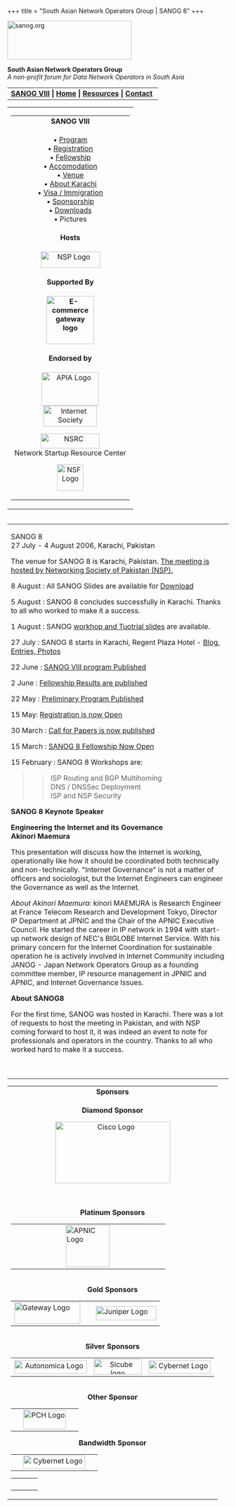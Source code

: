 +++
title = "South Asian Network Operators Group | SANOG 8"
+++

[<img src="../images/logo.jpg" width="283" height="88" alt="sanog.org" />](../index.html)

**South Asian Network Operators Group**  
*A non-profit forum for Data Network Operators in South Asia*

<table width="760" data-border="0" data-cellspacing="0" data-cellpadding="0">
<tbody>
<tr class="odd">
<td><strong><a href="index.html">SANOG VIII</a></strong> <strong>| <a href="../index.html">Home</a> | <a href="../resources/index.html">Resources</a> | <a href="../contact.htm">Contact</a> </strong></td>
</tr>
</tbody>
</table>

<table width="99%" data-border="0" data-cellspacing="0" data-cellpadding="8">
<colgroup>
<col style="width: 100%" />
</colgroup>
<tbody>
<tr class="odd">
<td><table width="100%" data-border="0" data-cellspacing="2" data-cellpadding="0">
<colgroup>
<col style="width: 100%" />
</colgroup>
<tbody>
<tr class="odd">
<td style="text-align: center;"><strong>SANOG VIII</strong></td>
</tr>
<tr class="even">
<td style="text-align: center;"><p>• <a href="program.htm">Program</a><br />
• <a href="registration.htm">Registration</a><br />
• <a href="fellowship.htm">Fellowship</a><br />
• <a href="accomodation.htm">Accomodation</a><br />
• <a href="venue.htm">Venue</a><br />
• <a href="country.htm">About Karachi</a><br />
• <a href="visa.htm">Visa / Immigration<br />
</a>• <a href="sponsorship.htm">Sponsorship</a><br />
• <a href="downloads.htm">Downloads</a><br />
• Pictures</p></td>
</tr>
<tr class="odd">
<td style="text-align: center;"><strong>Hosts</strong></td>
</tr>
<tr class="even">
<td style="text-align: center;"><div data-align="center">
<p><a href="http://www.nsp.org.pk/"><img src="images/nsp-logo.jpg" width="135" height="37" alt="NSP Logo" /></a></p>
</div></td>
</tr>
<tr class="odd">
<td style="text-align: center;"><strong>Supported By</strong></td>
</tr>
<tr class="even">
<td style="text-align: center;"><p><strong><a href="http://www.ecgateway.net/"><img src="images/e-commgateway.jpg" width="108" height="109" alt="E-commerce gateway logo" /></a></strong><br />
</p></td>
</tr>
<tr class="odd">
<td style="text-align: center;"><strong>Endorsed by</strong></td>
</tr>
<tr class="even">
<td style="text-align: center;"><p><a href="http://www.apia.org/"><img src="../sanog4/images/apialogo.gif" width="130" height="76" alt="APIA Logo" /></a><br />
<a href="http://www.isoc.org/"><img src="../sanog4/images/isoc.gif" width="122" height="47" alt="Internet Society" /></a></p>
<p><a href="http://www.nsrc.org/"><img src="../sanog4/images/nsrc-logo.gif" width="134" height="34" alt="NSRC" /></a><br />
Network Startup Resource Center</p>
<p><a href="http://www.nsf.gov"><img src="../sanog4/images/nsf.gif" width="60" height="60" alt="NSF Logo" /></a></p></td>
</tr>
</tbody>
</table></td>
</tr>
</tbody>
</table>

<img src="../images/1pxt.gif" width="1" height="1" />

<table width="100%" data-border="0" data-cellspacing="0" data-cellpadding="10">
<colgroup>
<col style="width: 100%" />
</colgroup>
<tbody>
<tr class="odd">
<td><p>SANOG 8<br />
27 July - 4 August 2006, Karachi, Pakistan</p>
<p>The venue for SANOG 8 is Karachi, Pakistan. <a href="http://www.nsp.org.pk">The meeting is hosted by Networking Society of Pakistan (NSP).</a><br />
</p>
<p>8 August : All SANOG Slides are available for <a href="downloads.htm">Download</a></p>
<p>5 August : SANOG 8 concludes successfully in Karachi. Thanks to all who worked to make it a success.</p>
<p>1 August : SANOG <a href="downloads.htm">workhop and Tuotrial slides</a> are available.</p>
<p>27 July : SANOG 8 starts in Karachi, Regent Plaza Hotel - <a href="http://nspdesk.wordpress.com/">Blog, Entries, Photos</a></p>
<p>22 June : <a href="program.htm">SANOG VIII program Published</a></p>
<p>2 June : <a href="fellowship.htm">Fellowship Results are published</a></p>
<p>22 May : <a href="program.htm">Preliminary Program Published</a></p>
<p>15 May: <a href="registration.htm">Registration is now Open</a></p>
<p>30 March : <a href="cfp.htm">Call for Papers is now published</a></p>
<p>15 March : <a href="fellowship.htm">SANOG 8 Fellowship Now Open</a></p>
<p>15 February : SANOG 8 Workshops are:</p>
<blockquote>
<blockquote>
<p>ISP Routing and BGP Multihoming<br />
DNS / DNSSec Deployment<br />
ISP and NSP Security</p>
</blockquote>
</blockquote>
<p><strong>SANOG 8 Keynote Speaker</strong></p>
<p><strong>Engineering the Internet and its Governance<br />
Akinori Maemura</strong></p>
<p>This presentation will discuss how the Internet is working, operationally like how it should be coordinated both technically and non-technically. "Internet Governance" is not a matter of officers and sociologist, but the Internet Engineers can engineer the Governance as well as the Internet.</p>
<p><em>About Akinori Maemura</em>: kinori MAEMURA is Research Engineer at France Telecom Research and Development Tokyo, Director IP Department at JPNIC and the Chair of the APNIC Executive Council. He started the career in IP network in 1994 with start-up network design of NEC's BIGLOBE Internet Service. With his primary concern for the Internet Coordination for sustainable operation he is actively involved in Internet Community including JANOG - Japan Network Operators Group as a founding committee member, IP resource management in JPNIC and APNIC, and Internet Governance Issues.</p>
<p><strong>About SANOG8</strong></p>
<p>For the first time, SANOG was hosted in Karachi. There was a lot of requests to host the meeting in Pakistan, and with NSP coming forward to host it, it was indeed an event to note for professionals and operators in the country. Thanks to all who worked hard to make it a success.</p>
<p> </p></td>
</tr>
</tbody>
</table>

<table width="100%" data-border="0" data-cellspacing="0">
<colgroup>
<col style="width: 100%" />
</colgroup>
<tbody>
<tr class="odd">
<td style="text-align: center;"><strong>Sponsors</strong></td>
</tr>
<tr class="even">
<td style="text-align: center;"><div data-align="center">
<p><strong>Diamond Sponsor</strong></p>
<p><a href="http://www.cisco.com"><img src="../sanog5/images/ciscologo.jpg" width="262" height="140" alt="Cisco Logo" /></a></p>
<p><br />
<strong><br />
Platinum Sponsors</strong></p>
<table width="480" data-border="0" data-cellspacing="1" data-cellpadding="0">
<colgroup>
<col style="width: 33%" />
<col style="width: 33%" />
<col style="width: 33%" />
</colgroup>
<tbody>
<tr class="odd">
<td><div data-align="center">

</div></td>
<td><a href="http://www.apnic.net/"><img src="../sanog4/images/apniclogo.jpg" width="100" height="95" alt="APNIC Logo" /></a></td>
<td><div data-align="center">

</div></td>
</tr>
</tbody>
</table>
<p><br />
<strong>Gold Sponsors</strong></p>
<table width="569" data-border="0" data-cellspacing="1" data-cellpadding="0">
<tbody>
<tr class="odd">
<td><a href="http://www.gway.com.pk/"><img src="images/gateway-logo.jpg" width="150" height="49" alt="Gateway Logo" /></a></td>
<td> </td>
<td><a href="http://www.juniper.net"><img src="../sanog7/images/juniper.GIF" width="137" height="32" alt="Juniper Logo" /></a></td>
</tr>
</tbody>
</table>
<p><br />
<strong>Silver Sponsors</strong></p>
<table>
<colgroup>
<col style="width: 33%" />
<col style="width: 33%" />
<col style="width: 33%" />
</colgroup>
<tbody>
<tr class="odd">
<td style="text-align: center;"><a href="http://www.autonomica.se"><img src="images/Autonomicalogo.jpg" width="165" height="30" alt="Autonomica Logo" /></a></td>
<td style="text-align: center;"><div data-align="center">
<a href="http://www.s-iii.com/"><img src="images/si3-logo.jpg" width="109" height="35" alt="Sicube logo" /></a>
</div></td>
<td style="text-align: center;"><a href="http://www.cyber.net.pk/"><img src="images/cybernet-logo.gif" width="141" height="30" alt="Cybernet Logo" /></a></td>
</tr>
</tbody>
</table>
<p><strong><br />
Other Sponsor</strong></p>
<table>
<tbody>
<tr class="odd">
<td style="text-align: center;"> </td>
<td style="text-align: center;"><a href="http://www.pch.net/"><img src="../sanog6/images/pchlogo.jpg" width="97" height="44" alt="PCH Logo" /></a></td>
<td style="text-align: center;"> </td>
</tr>
</tbody>
</table>
<p><strong>Bandwidth Sponsor</strong></p>
<table>
<tbody>
<tr class="odd">
<td style="text-align: center;"> </td>
<td style="text-align: center;"><a href="http://www.cyber.net.pk/"><img src="images/cybernet-logo.gif" width="141" height="30" alt="Cybernet Logo" /></a></td>
<td style="text-align: center;"> </td>
</tr>
</tbody>
</table>
<table>
<tbody>
<tr class="odd">
<td style="text-align: center;"> </td>
<td style="text-align: center;"> </td>
<td style="text-align: center;"> </td>
</tr>
</tbody>
</table>
</div></td>
</tr>
</tbody>
</table>
